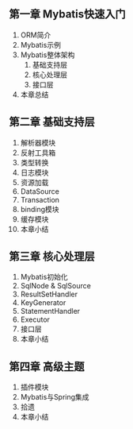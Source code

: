 ## 第一章 Mybatis快速入门
1. ORM简介
1. Mybatis示例
1. Mybatis整体架构
    1. 基础支持层
    1. 核心处理层
    1. 接口层
1. 本章总结

## 第二章 基础支持层
1. 解析器模块
1. 反射工具箱
1. 类型转换
1. 日志模块
1. 资源加载
1. DataSource
1. Transaction
1. binding模块
1. 缓存模块
1. 本章小结

## 第三章 核心处理层
1. Mybatis初始化
1. SqlNode & SqlSource
1. ResultSetHandler
1. KeyGenerator
1. StatementHandler
1. Executor
1. 接口层
1. 本章小结

## 第四章 高级主题
1. 插件模块
1. Mybatis与Spring集成
1. 拾遗
1. 本章小结
